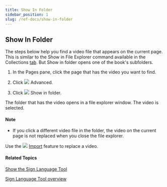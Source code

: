 ```yaml
---
title: Show In Folder
sidebar_position: 1
slug: /ref-docs/show-in-folder
---
```


## Show In Folder

The steps below help you find a video file that appears on the current page. This is similar to the Show in File Explorer command available in the Collections [tab](../../../User_Interface/Tabs/Collections_tab_commands.md). But Show in folder opens one of the book's subfolders.

1.  In the Pages pane, click the page that has the video you want to find.
    
2.  Click ![](/ref-docs-assets/images/Tasks/Edit_tasks/Sign_Language_Tool/AdvancedTriangle.png) Advanced.
    
3.  Click ![](/ref-docs-assets/images/Tasks/Edit_tasks/Sign_Language_Tool/ShowInFolder.png) Show in folder.
    

The folder that has the video opens in a file explorer window. The video is selected.

#### Note

-   If you click a different video file in the folder, the video on the current page is not replaced when you close the file explorer.
    

Use the ![](/ref-docs-assets/images/Tasks/Edit_tasks/Sign_Language_Tool/ImportVideoIcon.png) [Import](Import_a_video.md) feature to replace a video.

#### Related Topics

[Show the Sign Language Tool](Show_the_Sign_Language_Tool.md)

[Sign Language Tool overview](Sign_Language_Tool_overview.md)